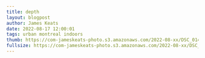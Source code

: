 ```yaml
---
title: depth
layout: blogpost
author: James Keats
date: 2022-08-17 12:00:01
tags: urban montreal indoors
thumb: https://com-jameskeats-photo.s3.amazonaws.com/2022-08-xx/DSC_0145_thumb.jpg
fullsize: https://com-jameskeats-photo.s3.amazonaws.com/2022-08-xx/DSC_0145.jpg
---
```


